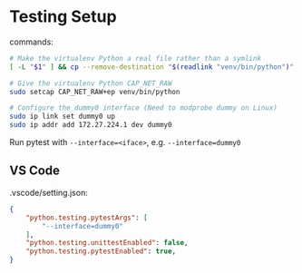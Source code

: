 # Testing Setup
commands:
```sh
# Make the virtualenv Python a real file rather than a symlink
[ -L "$1" ] && cp --remove-destination "$(readlink "venv/bin/python")" "venv/bin/python"

# Give the virtualenv Python CAP_NET_RAW
sudo setcap CAP_NET_RAW+ep venv/bin/python

# Configure the dummy0 interface (Need to modprobe dummy on Linux)
sudo ip link set dummy0 up
sudo ip addr add 172.27.224.1 dev dummy0
```

Run pytest with `--interface=<iface>`, e.g. `--interface=dummy0`

## VS Code
.vscode/setting.json:
```json
{
    "python.testing.pytestArgs": [
        "--interface=dummy0"
    ],
    "python.testing.unittestEnabled": false,
    "python.testing.pytestEnabled": true,
}
```
